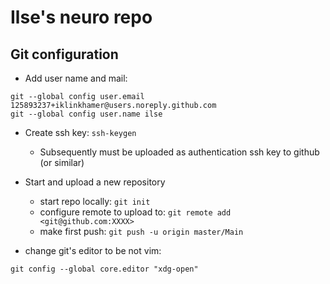 # Ilse's neuro repo

## Git configuration

- Add user name and mail:

```
git --global config user.email 125893237+iklinkhamer@users.noreply.github.com
git --global config user.name ilse
```

- Create ssh key: `ssh-keygen`
	- Subsequently must be uploaded as authentication ssh key to github (or similar)
	
- Start and upload a new repository
	- start repo locally: `git init`
	- configure remote to upload to: `git remote add <git@github.com:XXXX>`
	- make first push: `git push -u origin master/Main`

- change git's editor to be not vim:

```
git config --global core.editor "xdg-open"
```
